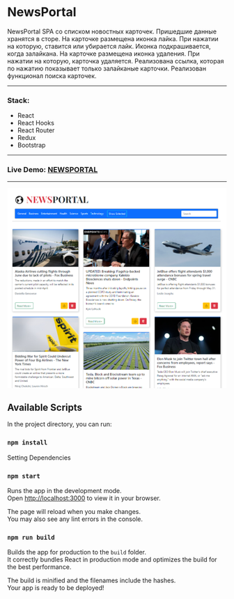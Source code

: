 # NewsPortal

NewsPortal SPA со списком новостных карточек. Пришедшие данные хранятся в сторе. На карточке размещена иконка лайка. При нажатии на которую, ставится или убирается лайк. Иконка подкрашивается, когда залайкана. На карточке размещена иконка удаления. При нажатии на которую, карточка удаляется. Реализована ссылка, которая по нажатию показывает только залайканые карточки. Реализован функционал поиска карточек.

---

### Stack:

- React
- React Hooks
- React Router
- Redux
- Bootstrap

---

### Live Demo: [NEWSPORTAL](https://sweet-creponne-628b82.netlify.app/)

---

![newsportal](screenshots/demo.png 'demo newsportal')

## Available Scripts

In the project directory, you can run:

### `npm install`

Setting Dependencies

### `npm start`

Runs the app in the development mode.\
Open [http://localhost:3000](http://localhost:3000) to view it in your browser.

The page will reload when you make changes.\
You may also see any lint errors in the console.

### `npm run build`

Builds the app for production to the `build` folder.\
It correctly bundles React in production mode and optimizes the build for the best performance.

The build is minified and the filenames include the hashes.\
Your app is ready to be deployed!
